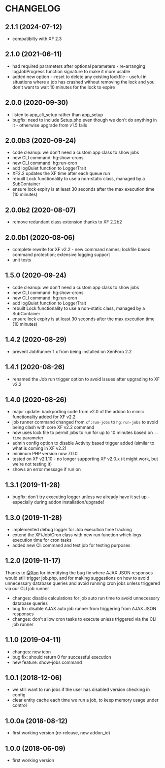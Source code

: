 CHANGELOG
=========

2.1.1 (2024-07-12)
------------------

* compatibilty with XF 2.3

2.1.0 (2021-06-11)
------------------

* had required parameters after optional parameters - re-arranging logJobProgress function signature to make it more 
  usable
* added new option --reset to delete any existing lockfile - useful in situations where a job has crashed without 
  removing the lock and you don't want to wait 10 minutes for the lock to expire

2.0.0 (2020-09-30)
------------------

* listen to app_cli_setup rather than app_setup
* bugfix: need to include Setup.php even though we don't do anything in it - otherwise upgrade from v1.5 fails

2.0.0b3 (2020-09-24)
--------------------

* code cleanup: we don't need a custom app class to show jobs
* new CLI command: hg:show-crons
* new CLI command: hg:run-cron
* add logQuiet function to LoggerTrait
* XF2.2 updates the XF time after each queue run
* rebuilt Lock functionality to use a non-static class, managed by a SubContainer
* ensure lock expiry is at least 30 seconds after the max execution time (10 minutes)

2.0.0b2 (2020-08-07)
--------------------

* remove redundant class extension thanks to XF 2.2b2

2.0.0b1 (2020-08-06)
--------------------

* complete rewrite for XF v2.2 - new command names; lockfile based command protection; extensive logging support
* unit tests

1.5.0 (2020-09-24)
------------------

* code cleanup: we don't need a custom app class to show jobs
* new CLI command: hg:show-crons
* new CLI command: hg:run-cron
* add logQuiet function to LoggerTrait
* rebuilt Lock functionality to use a non-static class, managed by a SubContainer
* ensure lock expiry is at least 30 seconds after the max execution time (10 minutes)

1.4.2 (2020-08-29)
------------------

* prevent JobRunner 1.x from being installed on XenForo 2.2

1.4.1 (2020-08-26)
------------------

* renamed the Job run trigger option to avoid issues after upgrading to XF v2.2

1.4.0 (2020-08-26)
------------------

* major update: backporting code from v2.0 of the addon to mimic functionality added for XF v2.2
* job runner command changed from `xf:run-jobs` to `hg:run-jobs` to avoid being clash with core XF v2.2 command
* now uses lock file to permit jobs to run for up to 10 minutes based on `--time` parameter
* admin config option to disable Activity based trigger added (similar to what is coming in XF v2.2)
* minimum PHP version now 7.0.0
* tested on XF v2.1.10 - no longer supporting XF v2.0.x (it might work, but we're not testing it)
* shows an error message if run on 

1.3.1 (2019-11-28)
------------------

* bugfix: don't try executing logger unless we already have it set up - especially during addon installation/upgrade!

1.3.0 (2019-11-28)
------------------

* implemented debug logger for Job execution time tracking
* extend the XF\Job\Cron class with new run function which logs execution time for cron tasks
* added new Cli command and test job for testing purposes

1.2.0 (2019-11-17)
------------------

Thanks to [@Xon](https://xenforo.com/community/members/xon.71874/) for identifying the bug fix where AJAX JSON responses
would still trigger job.php, and for making suggestions on how to avoid unnecessary database queries and avoid running
cron jobs unless triggered via our CLI job runner

* changes: disable calculations for job auto run time to avoid unnecessary database queries
* bug fix: disable AJAX auto job runner from triggering from AJAX JSON responses
* changes: don't allow cron tasks to execute unless triggered via the CLI job runner

1.1.0 (2019-04-11)
------------------

* changes: new icon
* bug fix: should return 0 for successful execution
* new feature: show-jobs command

1.0.1 (2018-12-06)
------------------

* we still want to run jobs if the user has disabled version checking in config
* clear entity cache each time we run a job, to keep memory usage under control

1.0.0a (2018-08-12)
-------------------

* first working version (re-release, new addon_id)

1.0.0 (2018-06-09)
------------------

* first working version

